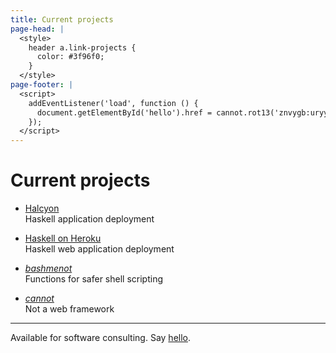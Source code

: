 ```yaml
---
title: Current projects
page-head: |
  <style>
    header a.link-projects {
      color: #3f96f0;
    }
  </style>
page-footer: |
  <script>
    addEventListener('load', function () {
      document.getElementById('hello').href = cannot.rot13('znvygb:uryyb@zvrgrx.vb');
    });
  </script>
---
```



Current projects
================

-   [Halcyon](http://halcyon.sh/)\
    Haskell application deployment

-   [Haskell on Heroku](http://haskellonheroku.com/)\
    Haskell web application deployment

-   [_bashmenot_](http://bashmenot.mietek.io/)\
    Functions for safer shell scripting

-   [_cannot_](http://cannot.mietek.io/)\
    Not a web framework


---

Available for software consulting.  Say <a href="" id="hello">hello</a>.
